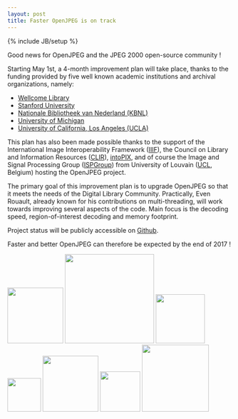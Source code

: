 ```yaml
---
layout: post
title: Faster OpenJPEG is on track
---
```

{% include JB/setup %}

Good news for OpenJPEG and the JPEG 2000 open-source community !

Starting May 1st, a 4-month improvement plan will take place, thanks to the funding provided by five well known academic institutions and archival organizations, namely:
- [Wellcome Library](https://wellcomelibrary.org/)
- [Stanford University](https://www.stanford.edu/)
- [Nationale Bibliotheek van Nederland (KBNL)](https://www.kb.nl/en)
- [University of Michigan](https://www.umich.edu/)
- [University of California, Los Angeles (UCLA)](http://www.ucla.edu/)

This plan has also been made possible thanks to the support of the International Image Interoperability Framework ([IIIF](http://iiif.io/)), the Council on Library and Information Resources ([CLIR](https://www.clir.org/)), [intoPIX](http://www.intopix.com), and of course the Image and Signal Processing Group ([ISPGroup](http://sites.uclouvain.be/ispgroup/index.php/Main/HomePage)) from University of Louvain ([UCL](https://uclouvain.be), Belgium) hosting the OpenJPEG project.

The primary goal of this improvement plan is to upgrade OpenJPEG so that it meets the needs of the Digital Library Community. Practically, Even Rouault, already known for his contributions on multi-threading, will work towards improving several aspects of the code. Main focus is the decoding speed, region-of-interest decoding and memory footprint.

Project status will be publicly accessible on [Github](https://github.com/uclouvain/openjpeg/projects/1).

Faster and better OpenJPEG can therefore be expected by the end of 2017 !

<a href="https://wellcomelibrary.org/"><img src="{{ BASE_PATH }}/assets/images/wellcome-logo.png" width="125"></a>
<a href="https://www.stanford.edu/"><img src="{{ BASE_PATH }}/assets/images/stanford.png" width="200"></a>
<a href="https://www.kb.nl/en"><img src="{{ BASE_PATH }}/assets/images/kbnl.jpg" width="110"></a>
<a href="https://www.umich.edu/"><img src="{{ BASE_PATH }}/assets/images/umich.jpg" width="75"></a>
<a href="http://www.ucla.edu/"><img src="{{ BASE_PATH }}/assets/images/ucla.gif" width="125"></a>
<a href="http://iiif.io/"><img src="{{ BASE_PATH }}/assets/images/iiif.png" width="90"></a>
<a href="https://www.clir.org/"><img src="{{ BASE_PATH }}/assets/images/clir.jpg" width="150"></a>
<!--<a href="http://www.intopix.com"><img src="{{ BASE_PATH }}/assets/images/logo_intopix.png" width="100"></a>
<a href="https://uclouvain.be"><img src="{{ BASE_PATH }}/assets/images/UCL_logo.png" width="100"></a>-->

